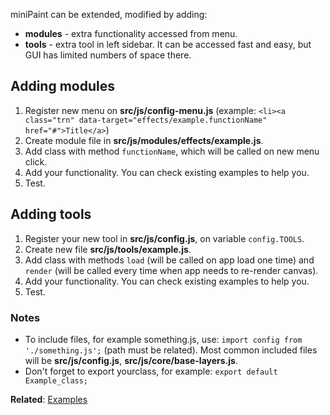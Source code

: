 miniPaint can be extended, modified by adding:

- **modules** - extra functionality accessed from menu.
- **tools** - extra tool in left sidebar. It can be accessed fast and easy, but GUI has limited numbers of space there.

## Adding modules

1. Register new menu on **src/js/config-menu.js** (example: `<li><a class="trn" data-target="effects/example.functionName" href="#">Title</a>`)
2. Create module file in **src/js/modules/effects/example.js**.
3. Add class with method `functionName`, which will be called on new menu click.
4. Add your functionality. You can check existing examples to help you.
5. Test.

## Adding tools

1. Register your new tool in **src/js/config.js**, on variable `config.TOOLS`.
2. Create new file **src/js/tools/example.js**.
3. Add class with methods `load` (will be called on app load one time) and `render` (will be called every time when app needs to re-render canvas).
4. Add your functionality. You can check existing examples to help you.
5. Test.

### Notes

- To include files, for example something.js, use: `import config from './something.js';` (path must be related). Most common included files will be **src/js/config.js**, **src/js/core/base-layers.js**.
- Don't forget to export yourclass, for example: `export default Example_class;`

**Related**: [Examples](/viliusle/miniPaint/wiki/Examples)